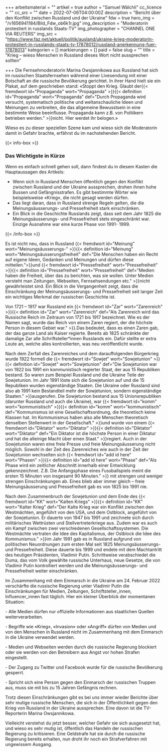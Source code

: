+++
arbeitsmaterial = ""
artikel = true
author = "Samuel Wälchli"
cc_licence = ""
cc_src = ""
date = 2022-07-06T04:00:00Z
description = "Bericht über den Konflikt zwischen Russland und der Ukraine"
fdw = true
hero_img = "/v1656941184/Bild_Fdw_ob6k1r.jpg"
img_description = "Moderatorin protestiert in russlands Staats-TV"
img_photographer = "CHANNEL ONE VIA REUTERS"
img_src = "https://www.faz.net/aktuell/politik/ausland/ukraine-krieg-moderatorin-protestiert-in-russlands-staats-tv-17878012/russland-anerkennung-fuer-17878013"
kategorien = []
markierungen = []
paid = false
slug = ""
title = "Krieg – wieso Menschen in Russland dieses Wort nicht aussprechen sollten"

+++
Die Fernsehmoderatorin Marina Owsjannikowa aus Russland hat sich im russischen Staatsfernsehen während einer Livesendung mit einer Botschaft an die russische Bevölkerung gerichtet. In ihrer Hand hielt sie ein Plakat, auf dem geschrieben stand: «Stoppt den Krieg. Glaubt der{{< fremdwort id="Propaganda" wort="Propaganda" >}}{{< definition id="Propaganda" wort="Propaganda" def="Durch Propaganda wird versucht, systematisch politische und weltanschauliche Ideen und Meinungen zu verbreiten, die das allgemeine Bewusstsein in eine bestimmte Weise beeinflusse. Propaganda kann z.B. von Politikern betrieben werden." >}}nicht. Hier werdet ihr belogen.»

Wieso es zu dieser speziellen Szene kam und wieso sich die Moderatorin damit in Gefahr brachte, erfährst du im nachstehenden Bericht.

{{< info-box >}} <h3>Das Wichtigste in Kürze</h3>

<p>Wenn es einfach schnell gehen soll, dann findest du in diesem Kasten die Hauptaussagen des Artikels:</p>

<ul>

<li>Wenn sich in Russland Menschen öffentlich gegen den Konflikt zwischen Russland und der Ukraine aussprechen, drohen ihnen hohe Bussen und Gefängnisstrafen. Es gibt bestimmte Wörter wie beispielsweise «Krieg», die nicht gesagt werden dürfen.</li>

<li>Das liegt daran, dass in Russland strenge Regeln gelten, die die Meinungsäusserungs- und Pressefreiheit stark einschränken.</li>

<li>Ein Blick in die Geschichte Russlands zeigt, dass seit dem Jahr 1825 die Meinungsäusserungs- und Pressefreiheit stets eingeschränkt war. Einzige Ausnahme war eine kurze Phase von 1991- 1999.</li>

</ul> {{< /info-box >}}

Es ist nicht neu, dass in Russland {{< fremdwort id="Meinung" wort="Meinungsäusserungs-" >}}{{< definition id="Meinung" wort="Meinungsäusserungsfreiheit" def="Die Menschen haben ein Recht auf eigene Ideen, Gedanken und Meinungen und dürfen diese mitteilen.">}}und {{< fremdwort id="Pressefreiheit" wort="Pressefreiheit" >}}{{< definition id="Pressefreiheit" wort="Pressefreiheit" def="Medien haben die Freiheit, über das zu berichten, was sie wollen. Unter Medien versteht man Zeitungen, Webseiten, Fernsehsendungen etc." >}}nicht gewährleistet sind. Ein Blick in die Vergangenheit zeigt, dass die Einschränkung der Meinungsäusserungs- und Pressefreiheit seit langer Zeit ein wichtiges Merkmal der russischen Geschichte ist.

Von 1721 – 1917 war Russland ein {{< fremdwort id="Zar" wort="Zarenreich" >}}{{< definition id="Zar" wort="Zarenreich" def="Als Zarenreich wird das Russische Reich im Zeitraum von 1721 bis 1917 bezeichnet. Wie es der Namen sagt, wurde das Reich von einem Zaren regiert, der die höchste Person in diesem Gebiet war." >}}.Das bedeutet, dass es einen Zaren gab, der das ganze Land als Kaiser regierte. Bereits ab 1825 schränkte der damalige Zar alle Schriftsteller*innen Russlands ein. Dafür stellte er extra Leute an, welche alles kontrollierten, was neu veröffentlicht wurde.

Nach dem Zerfall des Zarenreiches und dem darauffolgenden Bürgerkrieg wurde 1922 formell die {{< fremdwort id="Sowjet" wort="Sowjetunion" >}}{{< definition id="Sowjet" wort="Sowjetunion" def="Die Sowjetunion war von 1922 bis 1991 ein kommunistisch regierter Staat, der aus 15 Republiken bestand. So waren zum Beispiel Russland und die Ukraine Teile der Sowjetunion. Im Jahr 1991 löste sich die Sowjetunion auf und die 15 Republiken wurden eigenständige Staaten. Die Ukraine oder Russland sind also ab 1991 kein Bestandteil mehr der Sowjetunion, sondern eigenständige Staaten." >}}ausgerufen. Die Sowjetunion bestand aus 15 Unionsrepubliken (darunter Russland und auch die Ukraine), war {{< fremdwort id="komm" wort="kommunistisch" >}}{{< definition id="komm" wort="kommunistisch" def="Kommunismus ist eine Gesellschaftsordnung, die theoretisch keine Klassen hat. Im Kommunismus haben also alle Menschen theoretisch denselben Stellenwert in der Gesellschaft." >}}und wurde von einem {{< fremdwort id="Diktator" wort="Diktator" >}}{{< definition id="Diktator" wort="Diktator" def="Ein Diktator ist die höchste Person in einer Diktatur und hat die alleinige Macht über einen Staat." >}}regiert. Auch in der Sowjetunion waren eine freie Presse und freie Meinungsäusserung nicht möglich. Sowohl in der Zeit des Zarenreiches wie auch in der Zeit der Sowjetunion wechselten sich {{< fremdwort id="add id here" wort="Phasen" >}}{{< definition id="add id here" wort="Phase" def="Als Phase wird ein zeitlicher Abschnitt innerhalb einer Entwicklung gekennzeichnet. Z.B. Die Anfangsphase eines Fussballspiels meint die ersten 15 Minuten von insgesamt 90 Minuten." >}} mit strengen und weniger strengen Einschränkungen ab. Eines blieb aber immer gleich – freie Meinungsäusserung und Pressefreiheit gab es von 1825 bis 1991 nie.

Nach dem Zusammenbruch der Sowjetunion und dem Ende des {{< fremdwort id="KK" wort="Kalten Kriegs" >}}{{< definition id="KK" wort="Kalter Krieg" def="Der Kalte Krieg war ein Konflikt zwischen den Westmächten, angeführt von den USA, und dem Ostblock, angeführt von der Sowjetunion. Er dauerte von 1947 bis 1991 und zeichnete sich durch militärisches Wettrüsten und Stellvertreterkriege aus. Zudem war es auch ein Kampf zwischen zwei verschiedenen Gesellschaftssystemen. Die Westmächte vertraten die Idee des Kapitalismus, der Ostblock die Idee des Kommunismus." >}}im Jahr 1991 gab es in Russland aufgrund von politischen Neuordnungen zum ersten Mal seit 1825 Meinungsäusserungs- und Pressefreiheit. Diese dauerte bis 1999 und endete mit dem Machtantritt des heutigen Präsidenten, Vladimir Putin. Schrittweise verabschiedet die Duma, das vom Volk gewählte russische Unterhaus, neue Gesetze, die von Vladimir Putin kontrolliert werden und die Meinungsäusserungs- und Pressefreiheit weiter einschränken.

Im Zusammenhang mit dem Einmarsch in die Ukraine am 24. Februar 2022 verschärfte die russische Regierung unter Vladimir Putin die Einschränkungen für Medien, Zeitungen, Schriftsteller_innen, Influencer_innen fast täglich. Hier ein kleiner Überblick der momentanen Situation:

\- Alle Medien dürfen nur offizielle Informationen aus staatlichen Quellen weiterverarbeiten.

\- Begriffe wie «Krieg», «Invasion» oder «Angriff» dürfen von Medien und von den Menschen in Russland nicht im Zusammenhang mit dem Einmarsch in die Ukraine verwendet werden.

\- Medien und Webseiten werden durch die russische Regierung blockiert oder sie werden von den Betreibern aus Angst vor hohen Strafen eingestellt.

\- Der Zugang zu Twitter und Facebook wurde für die russische Bevölkerung gesperrt.

\- Spricht sich eine Person gegen den Einmarsch der russischen Truppen aus, muss sie mit bis zu 15 Jahren Gefängnis rechnen.

Trotz diesen Einschränkungen gibt es bei uns immer wieder Berichte über sehr mutige russische Menschen, die sich in der Öffentlichkeit gegen den Krieg von Russland in der Ukraine aussprechen. Eine davon ist die TV- Reporterin Marina Owsjannikowa.

Vielleicht verstehst du jetzt besser, welcher Gefahr sie sich ausgesetzt hat, und wieso es sehr mutig ist, öffentlich das Handeln der russischen Regierung zu kritisieren. Eine Geldstrafe hat sie durch die russische Regierung bereits erhalten, nun droht ihr noch ein Strafverfahren mit ungewissem Ausgang.